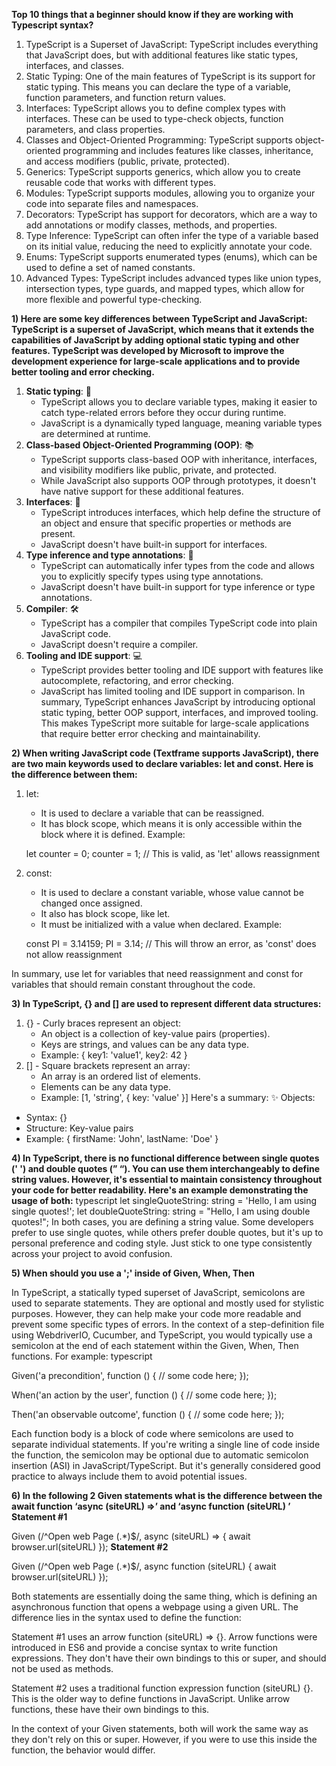 

**Top 10 things that a beginner should know if they are working with Typescript syntax?**
1. TypeScript is a Superset of JavaScript: TypeScript includes everything that JavaScript does, but with additional features like static types, interfaces, and classes.
2. Static Typing: One of the main features of TypeScript is its support for static typing. This means you can declare the type of a variable, function parameters, and function return values.
3. Interfaces: TypeScript allows you to define complex types with interfaces. These can be used to type-check objects, function parameters, and class properties.
4. Classes and Object-Oriented Programming: TypeScript supports object-oriented programming and includes features like classes, inheritance, and access modifiers (public, private, protected).
5. Generics: TypeScript supports generics, which allow you to create reusable code that works with different types.
6. Modules: TypeScript supports modules, allowing you to organize your code into separate files and namespaces.
7. Decorators: TypeScript has support for decorators, which are a way to add annotations or modify classes, methods, and properties.
8. Type Inference: TypeScript can often infer the type of a variable based on its initial value, reducing the need to explicitly annotate your code.
9. Enums: TypeScript supports enumerated types (enums), which can be used to define a set of named constants.
10. Advanced Types: TypeScript includes advanced types like union types, intersection types, type guards, and mapped types, which allow for more flexible and powerful type-checking.

**1) Here are some key differences between TypeScript and JavaScript:
TypeScript is a superset of JavaScript, which means that it extends the capabilities of JavaScript by adding optional static typing and other features. TypeScript was developed by Microsoft to improve the development experience for large-scale applications and to provide better tooling and error checking.**

1. **Static typing**: :memo:
   - TypeScript allows you to declare variable types, making it easier to catch type-related errors before they occur during runtime.
   - JavaScript is a dynamically typed language, meaning variable types are determined at runtime.
2. **Class-based Object-Oriented Programming (OOP)**: :books:
   - TypeScript supports class-based OOP with inheritance, interfaces, and visibility modifiers like public, private, and protected.
   - While JavaScript also supports OOP through prototypes, it doesn't have native support for these additional features.
3. **Interfaces**: :handshake:
   - TypeScript introduces interfaces, which help define the structure of an object and ensure that specific properties or methods are present.
   - JavaScript doesn't have built-in support for interfaces.
4. **Type inference and type annotations**: :mag_right:
   - TypeScript can automatically infer types from the code and allows you to explicitly specify types using type annotations.
   - JavaScript doesn't have built-in support for type inference or type annotations.
5. **Compiler**: :hammer_and_wrench:
   - TypeScript has a compiler that compiles TypeScript code into plain JavaScript code.
   - JavaScript doesn't require a compiler.
6. **Tooling and IDE support**: :computer:
   - TypeScript provides better tooling and IDE support with features like autocomplete, refactoring, and error checking.
   - JavaScript has limited tooling and IDE support in comparison.
In summary, TypeScript enhances JavaScript by introducing optional static typing, better OOP support, interfaces, and improved tooling. This makes TypeScript more suitable for large-scale applications that require better error checking and maintainability.


**2) When writing JavaScript code (Textframe supports JavaScript), there are two main keywords used to declare variables: let and const. Here is the difference between them:**
1. let:
   - It is used to declare a variable that can be reassigned.
   - It has block scope, which means it is only accessible within the block where it is defined.
   Example:
   
   let counter = 0;
   counter = 1; // This is valid, as 'let' allows reassignment
   
2. const:
   - It is used to declare a constant variable, whose value cannot be changed once assigned.
   - It also has block scope, like let.
   - It must be initialized with a value when declared.
   Example:
   
   const PI = 3.14159;
   PI = 3.14; // This will throw an error, as 'const' does not allow reassignment
   
In summary, use let for variables that need reassignment and const for variables that should remain constant throughout the code.

**3)  In TypeScript, {} and [] are used to represent different data structures:**
1. {} - Curly braces represent an object:
   * An object is a collection of key-value pairs (properties).
   * Keys are strings, and values can be any data type.
   * Example: { key1: 'value1', key2: 42 }
2. [] - Square brackets represent an array:
   * An array is an ordered list of elements.
   * Elements can be any data type.
   * Example: [1, 'string', { key: 'value' }]
Here's a summary:
:sparkles: Objects:
* Syntax: {}
* Structure: Key-value pairs
* Example: { firstName: 'John', lastName: 'Doe' }
  

**4) In TypeScript, there is no functional difference between single quotes (' ') and double quotes (” “). You can use them interchangeably to define string values. However, it's essential to maintain consistency throughout your code for better readability.
Here's an example demonstrating the usage of both:**
typescript
let singleQuoteString: string = 'Hello, I am using single quotes!';
let doubleQuoteString: string = "Hello, I am using double quotes!";
In both cases, you are defining a string value. Some developers prefer to use single quotes, while others prefer double quotes, but it's up to personal preference and coding style. Just stick to one type consistently across your project to avoid confusion.

**5) When should you use a ';' inside of  Given, When, Then** 

In TypeScript, a statically typed superset of JavaScript, semicolons are used to separate statements. They are optional and mostly used for stylistic purposes. However, they can help make your code more readable and prevent some specific types of errors.
In the context of a step-definition file using WebdriverIO, Cucumber, and TypeScript, you would typically use a semicolon at the end of each statement within the Given, When, Then functions. For example:
typescript

Given('a precondition', function () {
  // some code here;
});


When('an action by the user', function () {
  // some code here;
});


Then('an observable outcome', function () {
  // some code here;
});

Each function body is a block of code where semicolons are used to separate individual statements. If you're writing a single line of code inside the function, the semicolon may be optional due to automatic semicolon insertion (ASI) in JavaScript/TypeScript. But it's generally considered good practice to always include them to avoid potential issues.


**6)  In the following 2 Given statements what is the difference between the await function ‘async (siteURL) =>’ and ‘async function (siteURL) ’**
**Statement #1**

Given (/^Open web Page (.*)$/, async (siteURL) => {
    await browser.url(siteURL)
});
**Statement #2**

Given (/^Open web Page (.*)$/, async function (siteURL) {
    await browser.url(siteURL)
});

Both statements are essentially doing the same thing, which is defining an asynchronous function that opens a webpage using a given URL. The difference lies in the syntax used to define the function:

Statement #1 uses an arrow function (siteURL) => {}. Arrow functions were introduced in ES6 and provide a concise syntax to write function expressions. They don't have their own bindings to this or super, and should not be used as methods.

Statement #2 uses a traditional function expression function (siteURL) {}. This is the older way to define functions in JavaScript. Unlike arrow functions, these have their own bindings to this.

In the context of your Given statements, both will work the same way as they don't rely on this or super. However, if you were to use this inside the function, the behavior would differ.


